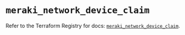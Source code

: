 # `meraki_network_device_claim`

Refer to the Terraform Registry for docs: [`meraki_network_device_claim`](https://registry.terraform.io/providers/ciscodevnet/meraki/1.7.1/docs/resources/network_device_claim).
